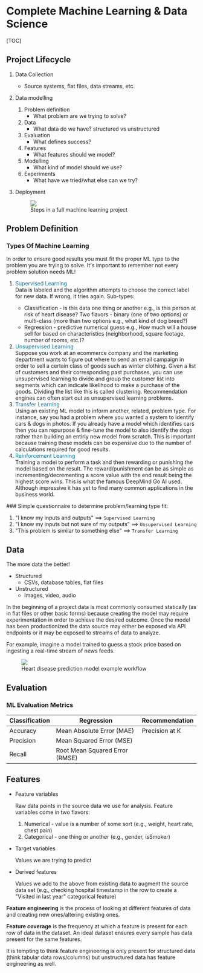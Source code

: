 # Complete Machine Learning & Data Science

[TOC]



## Project Lifecycle

1. Data Collection

   - Source systems, flat files, data streams, etc.

2. Data modelling

   1. Problem definition
      - What problem are we trying to solve?
   2. Data
      - What data do we have? structured vs unstructured
   3. Evaluation
      - What defines success?
   4. Features
      - What features should we model?
   5. Modelling
      - What kind of model should we use?
   6. Experiments
      - What have we tried/what else can we try?

3. Deployment

   

   <figure>
    	<img src="C:\Users\nyoun\repos\ml-data-science\notes\ml-project-lifecycle.PNG"/>
   	<figcaption>Steps in a full machine learning project</figcaption>
   </figure>

   

## Problem Definition

### Types Of Machine Learning 

In order to ensure good results you must fit the proper ML type to the problem you are trying to solve. It's important to remember not every problem solution needs ML!

<ol>
    <li><span style='color: #007ba7;'>Supervised Learning</span></li>
    Data is labeled and the algorithm attempts to choose the correct label for new data. If wrong, it tries again. Sub-types:
    <ul>
      <li>Classification - is this data one thing or another e.g., is this person at risk of heart disease? Two flavors - binary (one of two options) or multi-class (more than two options e.g., what kind of dog breed?)</li>
      <li>Regression - predictive numerical guess e.g., How much will a house sell for based on characteristics (neighborhood, square footage, number of rooms, etc.)?</li>
    </ul>
    <li><span style='color: #007ba7;'>Unsupervised Learning</span></li>
    Suppose you work at an ecommerce company and the marketing department wants to figure out where to send an email campaign in order to sell a certain class of goods such as winter clothing. Given a list of customers and their corresponding past purchases, you can use unsupervised learning to divide and group the customer list into segments which can indicate likelihood to make a purchase of the goods. Dividing the list like this is called clustering. Recommendation engines can often start out as unsupervised learning problems.
    <li><span style='color: #007ba7;'>Transfer Learning</span></li>
    Using an existing ML model to inform another, related, problem type. For instance, say you had a problem where you wanted a system to identify cars & dogs in photos. If you already have a model which identifies cars then you can repurpose & fine-tune the model to also identify the dogs rather than building an entirly new model from scratch. This is important because training these models can be expensive due to the number of calculations required for good results.
    <li><span style='color: #007ba7;'>Reinforcement Learning</span></li>
    Training a model to perform a task and then rewarding or punishing the model based on the result. The reward/punishment can be as simple as incrementing/decrementing a score value with the end result being the highest score wins. This is what the famous DeepMind Go AI used. Although impressive it has yet to find many common applications in the business world.
</ol>
### Simple questionnaire to determine problem/learning type fit:

1. "I know my inputs and outputs" ==> ```Supervised Learning```
2. "I know my inputs but not sure of my outputs" ==> ```Unsupervised Learning```
3. "This problem is similar to something else" ==> ```Transfer Learning```



## Data

The more data the better!

* Structured
  * CSVs, database tables, flat files
* Unstructured
  * Images, video, audio

In the beginning of a project data is most commonly consumed statically (as in flat files or other basic forms) because creating the model may require experimentation in order to achieve the desired outcome. Once the model has been productionized the data source may either be exposed via API endpoints or it may be exposed to streams of data to analyze. 

For example, imagine a model trained to guess a stock price based on ingesting a real-time stream of news feeds.



<figure>
 	<img src="C:\Users\nyoun\repos\ml-data-science\notes\example-workflow-tooling.PNG"/>
	<figcaption>Heart disease prediction model example workflow</figcaption>
</figure>

## Evaluation

### ML Evaluation Metrics

| Classification | Regression | Recommendation |
| -------------- | ---------- | -------------- |
| Accuracy  | Mean Absolute Error (MAE)      | Precision at K |
| Precision | Mean Squared Error (MSE)       | |
| Recall    | Root Mean Squared Error (RMSE) | |



## Features

* Feature variables 

  Raw data points in the source data we use for analysis. Feature variables come in two flavors:

  1. Numerical - value is a number of some sort (e.g., weight, heart rate, chest pain)
  2. Categorical - one thing or another (e.g., gender, isSmoker)

* Target variables

  Values we are trying to predict

* Derived features

  Values we add to the above from existing data to augment the source data set (e.g., checking hospital timestamp in the row to create a "Visited in last year" categorical feature)

**Feature engineering** is the process of looking at different features of data and creating new ones/altering existing ones.

**Feature coverage** is the frequency at which a feature is present for each row of data in the dataset. An ideal dataset ensures every sample has data present for the same features. 

It is tempting to think feature engineering is only present for structured data (think tabular data rows/columns) but unstructured data has feature engineering as well. 









